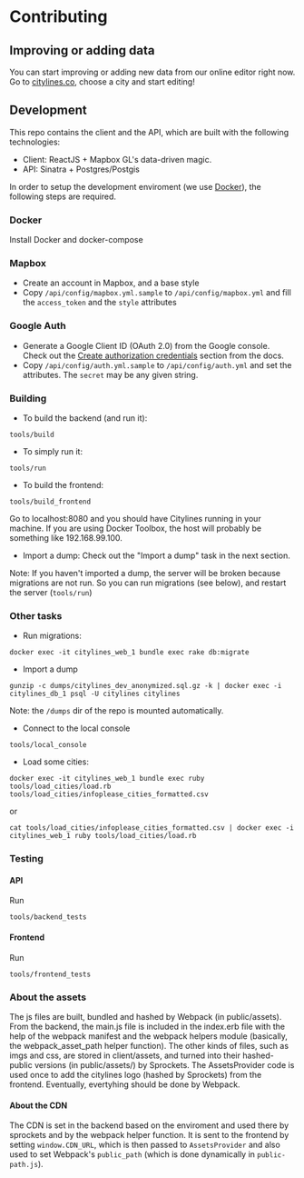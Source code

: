 # Contributing

## Improving or adding data

You can start improving or adding new data from our online editor right now.
Go to [citylines.co](https://www.citylines.co), choose a city and start editing!

## Development

This repo contains the client and the API, which are built with the following technologies:
- Client: ReactJS + Mapbox GL's data-driven magic.
- API: Sinatra + Postgres/Postgis

In order to setup the development enviroment (we use [Docker](https://www.docker.com/)), the following steps are required.

### Docker

Install Docker and docker-compose

### Mapbox

- Create an account in Mapbox, and a base style
- Copy `/api/config/mapbox.yml.sample` to `/api/config/mapbox.yml` and fill the `access_token` and the `style` attributes

### Google Auth

- Generate a Google Client ID (OAuth 2.0) from the Google console. Check out the [Create authorization credentials](https://developers.google.com/identity/sign-in/web/sign-in#create_authorization_credentials) section from the docs.
- Copy `/api/config/auth.yml.sample` to `/api/config/auth.yml` and set the attributes. The `secret` may be any given string.

### Building

- To build the backend (and run it):
```
tools/build
```

- To simply run it:

```
tools/run
```

- To build the frontend:
```
tools/build_frontend
```

Go to localhost:8080 and you should have Citylines running in your machine.
If you are using Docker Toolbox, the host will probably be something like 192.168.99.100.

- Import a dump:
Check out the "Import a dump" task in the next section.

Note: If you haven't imported a dump, the server will be broken because migrations are not run. So you can run migrations (see below), and restart the server (`tools/run`)

### Other tasks
- Run migrations:
```
docker exec -it citylines_web_1 bundle exec rake db:migrate
```
- Import a dump
```
gunzip -c dumps/citylines_dev_anonymized.sql.gz -k | docker exec -i citylines_db_1 psql -U citylines citylines
```
Note: the `/dumps` dir of the repo is mounted automatically.

- Connect to the local console
```
tools/local_console
```

- Load some cities:

```
docker exec -it citylines_web_1 bundle exec ruby tools/load_cities/load.rb tools/load_cities/infoplease_cities_formatted.csv
```
or
```
cat tools/load_cities/infoplease_cities_formatted.csv | docker exec -i citylines_web_1 ruby tools/load_cities/load.rb
```
### Testing

#### API

Run
```
tools/backend_tests
```

#### Frontend
Run
```
tools/frontend_tests
```

### About the assets
The js files are built, bundled and hashed by Webpack (in public/assets). From the backend, the main.js file is included in the index.erb file with the help of the webpack manifest and the webpack helpers module (basically, the webpack_asset_path helper function).
The other kinds of files, such as imgs and css, are stored in client/assets, and turned into their hashed-public versions (in public/assets/) by Sprockets. The AssetsProvider code is used once to add the citylines logo (hashed by Sprockets) from the frontend.
Eventually, evertyhing should be done by Webpack.

#### About the CDN
The CDN is set in the backend based on the enviroment and used there by sprockets and by the webpack helper function. It is sent to the frontend by setting `window.CDN_URL`, which is then passed to `AssetsProvider` and also used to set Webpack's `public_path` (which is done dynamically in `public-path.js`).
